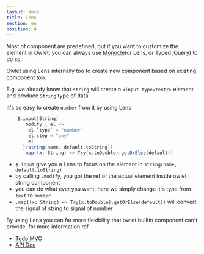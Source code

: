 ```yaml
---
layout: docs
title: Lens
section: en
position: 4
---
```


Most of component are predefined, but if you want to customize the element in Owlet, you can always use [Monocle](http://julien-truffaut.github.io/Monocle/)(or Lens, or Typed jQuery) to do so.

Owlet using Lens internally too to create new component based on existing component too.

E.g. we already know that `string` will create a `<input type=text/>` element and produce `String` type of data.

It's so easy to create `number` from it by using Lens

```scala
    $.input[String]
      .modify { el =>
        el.`type` = "number"
        el.step = "any"
        el
      }(string(name, default.toString))
      .map((x: String) => Try(x.toDouble).getOrElse(default))
```

- `$.input` give you a Lens to focus on the element in `string(name, default.toString)`
- by calling `.modify`, you got the ref of the actual element inside owlet string component
- you can do what ever you want, here we simply change it's type from `text` to `number`
- `.map((x: String) => Try(x.toDouble).getOrElse(default))` will convert the signal of string to signal of number

By using Lens you can far more flexibility that owlet builtin component can't provide. for more information ref

- [Todo MVC](https://github.com/jcouyang/owlet/blob/master/todomvc/src/main/scala/Main.scala)
- [API Doc](https://oyanglul.us/owlet/api/us/oyanglul/owlet/$$.html)
